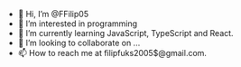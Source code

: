 - 👋 Hi, I’m @FFilip05
- 👀 I’m interested in programming
- 🌱 I’m currently learning JavaScript, TypeScript and React.
- 💞️ I’m looking to collaborate on ...
- 📫 How to reach me at filipfuks2005$@gmail.com.
